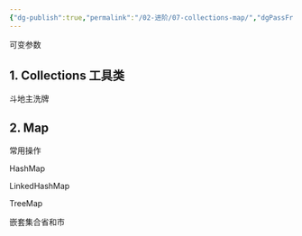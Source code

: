 ```yaml
---
{"dg-publish":true,"permalink":"/02-进阶/07-collections-map/","dgPassFrontmatter":true}
---
```



可变参数

## 1. Collections 工具类

斗地主洗牌

## 2. Map

常用操作

HashMap

LinkedHashMap

TreeMap


嵌套集合省和市
